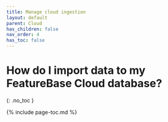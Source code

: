 ```yaml
---
title: Manage cloud ingestion
layout: default
parent: Cloud
has_children: false
nav_order: 4
has_toc: false
---
```


# How do I import data to my FeatureBase Cloud database?
{: .no_toc }

{% include page-toc.md %}
